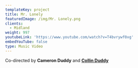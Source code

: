 ```yaml
---
templateKey: project
title: Mr. Lonely
featuredImage: /img/Mr. Lonely.png
clients:
  - Midland
weight: 997
youtubeLink: 'https://www.youtube.com/watch?v=T4bvrywf0xg'
embedYouTube: false
type: Music Video
---
```

Co-directed by **Cameron Duddy** and **[Collin Duddy](https://sweatshirtmedia.com/team/#collin)**
